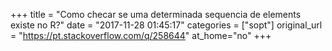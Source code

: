 +++
title = "Como checar se uma determinada sequencia de elements existe no R?"
date = "2017-11-28 01:45:17"
categories = ["sopt"]
original_url = "https://pt.stackoverflow.com/q/258644"
at_home="no"
+++

